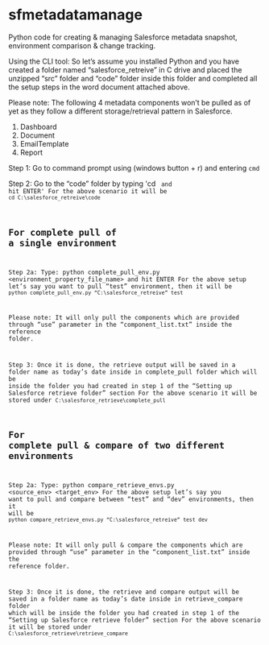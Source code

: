 # sfmetadatamanage
Python code for creating &amp; managing Salesforce metadata snapshot, environment comparison &amp; change tracking.

Using the CLI tool:
So let’s assume you installed Python and you have created a folder named “salesforce_retreive” in C drive and placed the unzipped “src” folder and “code” folder inside this folder and completed all the setup steps in the word document attached above.

Please note: The following 4 metadata components won’t be pulled as of yet as they follow a different storage/retrieval pattern in Salesforce.
1.	Dashboard
2.	Document
3.	EmailTemplate
4.	Report

Step 1: Go to command prompt using (windows button + r) and entering `cmd`

Step 2: Go to the “code” folder by typing 
'cd <Code folder path> and hit ENTER'
For the above scenario it will be 
`cd C:\salesforce_retreive\code`

## For complete pull of a single environment
Step 2a: Type: python complete_pull_env.py <desired folder path> <environment_property_file_name> and hit ENTER
For the above setup let’s say you want to pull “test” environment, then it will be 
`python complete_pull_env.py “C:\salesforce_retreive” test`

Please note: It will only pull the components which are provided through “use” parameter in the “component_list.txt” inside the reference folder.

Step 3: Once it is done, the retrieve output will be saved in a folder name as today’s date inside in complete_pull folder which will be inside the folder you had created in step 1 of the “Setting up Salesforce retrieve folder” section
For the above scenario it will be stored under
`C:\salesforce_retrieve\complete_pull`

## For complete pull & compare of two different environments
Step 2a: Type: python compare_retrieve_envs.py <desired folder path> <source_env> <target_env>
For the above setup let’s say you want to pull and compare between “test” and “dev” environments, then it will be 
`python compare_retrieve_envs.py “C:\salesforce_retreive” test dev`

Please note: It will only pull & compare the components which are provided through “use” parameter in the “component_list.txt” inside the reference folder.

Step 3: Once it is done, the retrieve and compare output will be saved in a folder name as today’s date inside in retrieve_compare folder which will be inside the folder you had created in step 1 of the “Setting up Salesforce retrieve folder” section
For the above scenario it will be stored under
`C:\salesforce_retrieve\retrieve_compare`
